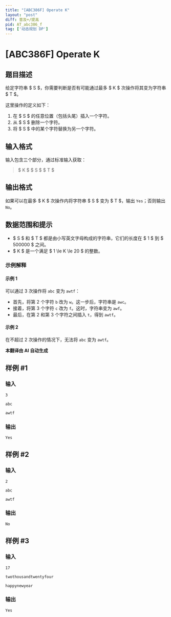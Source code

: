 ```yaml
---
title: "[ABC386F] Operate K"
layout: "post"
diff: 普及+/提高
pid: AT_abc386_f
tag: ['动态规划 DP']
---
```


# [ABC386F] Operate K

## 题目描述

给定字符串 $ S $，你需要判断是否有可能通过最多 $ K $ 次操作将其变为字符串 $ T $。

这里操作的定义如下：
1. 在 $ S $ 的任意位置（包括头尾）插入一个字符。
2. 从 $ S $ 删除一个字符。
3. 将 $ S $ 中的某个字符替换为另一个字符。

## 输入格式

输入包含三个部分，通过标准输入获取：

> $ K $ $ S $ $ T $

## 输出格式

如果可以在最多 $ K $ 次操作内将字符串 $ S $ 变为 $ T $，输出 `Yes`；否则输出 `No`。

## 数据范围和提示

- $ S $ 和 $ T $ 都是由小写英文字母构成的字符串，它们的长度在 $ 1 $ 到 $ 500000 $ 之间。
- $ K $ 是一个满足 $ 1 \le K \le 20 $ 的整数。

### 示例解释

#### 示例 1

可以通过 3 次操作将 `abc` 变为 `awtf`：
- 首先，将第 2 个字符 `b` 改为 `w`。这一步后，字符串是 `awc`。
- 接着，将第 3 个字符 `c` 改为 `f`。这时，字符串变为 `awf`。
- 最后，在第 2 和第 3 个字符之间插入 `t`，得到 `awtf`。

#### 示例 2

在不超过 2 次操作的情况下，无法将 `abc` 变为 `awtf`。

 **本翻译由 AI 自动生成**

## 样例 #1

### 输入

```
3
abc
awtf
```

### 输出

```
Yes
```

## 样例 #2

### 输入

```
2
abc
awtf
```

### 输出

```
No
```

## 样例 #3

### 输入

```
17
twothousandtwentyfour
happynewyear
```

### 输出

```
Yes
```

